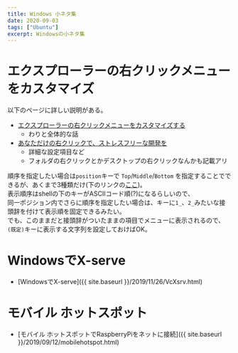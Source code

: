 ```yaml
---
title: Windows 小ネタ集
date: 2020-09-03
tags: ["Ubuntu"]
excerpt: Windowsの小ネタ集
---
```


# エクスプローラーの右クリックメニューをカスタマイズ

以下のページに詳しい説明がある。  
- [エクスプローラーの右クリックメニューをカスタマイズする](https://ascii.jp/elem/000/000/953/953807/)  
  - わりと全体的な話    
- [あなただけの右クリックで、ストレスフリーな開発を](https://qiita.com/NumLocker/items/f8016f1aed7207b850fb)  
  - 詳細な設定項目など  
  - フォルダの右クリックとかデスクトップの右クリックなんかも記載アリ  

順序を指定したい場合は``position``キーで ``Top``/``Middle``/``Bottom`` を指定することでできるが、あくまで3種類だけ(下のリンクの[ここ](https://qiita.com/NumLocker/items/f8016f1aed7207b850fb#6-7-%E3%83%A1%E3%83%8B%E3%83%A5%E3%83%BC%E3%81%AE%E8%A1%A8%E7%A4%BA%E4%BD%8D%E7%BD%AE%E3%81%AE%E5%A4%89%E6%9B%B4))。  
表示順序はshellの下のキーがASCIIコード順(?)になるらしいので、  
同一ポジション内でさらに順序を指定したい場合は、キーに``1_``、``2_``みたいな接頭辞を付けて表示順を固定できるみたい。  
でも、このままだと接頭辞がついたままの項目でメニューに表示されるので、``(既定)``キーに表示する文字列を設定しておけばOK。  


# WindowsでX-serve

- [WindowsでX-serve]({{ site.baseurl }}/2019/11/26/VcXsrv.html)

# モバイル ホットスポット

- [モバイル ホットスポットでRaspberryPiをネットに接続]({{ site.baseurl }}/2019/09/12/mobilehotspot.html)


